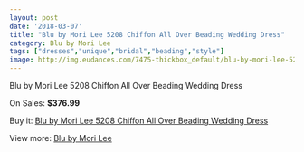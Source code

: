 ```yaml
---
layout: post
date: '2018-03-07'
title: "Blu by Mori Lee 5208 Chiffon All Over Beading Wedding Dress"
category: Blu by Mori Lee
tags: ["dresses","unique","bridal","beading","style"]
image: http://img.eudances.com/7475-thickbox_default/blu-by-mori-lee-5208-chiffon-all-over-beading-wedding-dress.jpg
---
```

Blu by Mori Lee 5208 Chiffon All Over Beading Wedding Dress

On Sales: **$376.99**
<a href="https://www.eudances.com/en/blu-by-mori-lee/2662-blu-by-mori-lee-5208-chiffon-all-over-beading-wedding-dress.html"><amp-img layout="responsive" width="600" height="600" src="//img.eudances.com/7475-thickbox_default/blu-by-mori-lee-5208-chiffon-all-over-beading-wedding-dress.jpg" alt="Blu by Mori Lee 5208 Chiffon All Over Beading Wedding Dress 0" /></a>
<a href="https://www.eudances.com/en/blu-by-mori-lee/2662-blu-by-mori-lee-5208-chiffon-all-over-beading-wedding-dress.html"><amp-img layout="responsive" width="600" height="600" src="//img.eudances.com/7480-thickbox_default/blu-by-mori-lee-5208-chiffon-all-over-beading-wedding-dress.jpg" alt="Blu by Mori Lee 5208 Chiffon All Over Beading Wedding Dress 1" /></a>
<a href="https://www.eudances.com/en/blu-by-mori-lee/2662-blu-by-mori-lee-5208-chiffon-all-over-beading-wedding-dress.html"><amp-img layout="responsive" width="600" height="600" src="//img.eudances.com/7479-thickbox_default/blu-by-mori-lee-5208-chiffon-all-over-beading-wedding-dress.jpg" alt="Blu by Mori Lee 5208 Chiffon All Over Beading Wedding Dress 2" /></a>
<a href="https://www.eudances.com/en/blu-by-mori-lee/2662-blu-by-mori-lee-5208-chiffon-all-over-beading-wedding-dress.html"><amp-img layout="responsive" width="600" height="600" src="//img.eudances.com/7478-thickbox_default/blu-by-mori-lee-5208-chiffon-all-over-beading-wedding-dress.jpg" alt="Blu by Mori Lee 5208 Chiffon All Over Beading Wedding Dress 3" /></a>
<a href="https://www.eudances.com/en/blu-by-mori-lee/2662-blu-by-mori-lee-5208-chiffon-all-over-beading-wedding-dress.html"><amp-img layout="responsive" width="600" height="600" src="//img.eudances.com/7477-thickbox_default/blu-by-mori-lee-5208-chiffon-all-over-beading-wedding-dress.jpg" alt="Blu by Mori Lee 5208 Chiffon All Over Beading Wedding Dress 4" /></a>
<a href="https://www.eudances.com/en/blu-by-mori-lee/2662-blu-by-mori-lee-5208-chiffon-all-over-beading-wedding-dress.html"><amp-img layout="responsive" width="600" height="600" src="//img.eudances.com/7476-thickbox_default/blu-by-mori-lee-5208-chiffon-all-over-beading-wedding-dress.jpg" alt="Blu by Mori Lee 5208 Chiffon All Over Beading Wedding Dress 5" /></a>

Buy it: [Blu by Mori Lee 5208 Chiffon All Over Beading Wedding Dress](https://www.eudances.com/en/blu-by-mori-lee/2662-blu-by-mori-lee-5208-chiffon-all-over-beading-wedding-dress.html "Blu by Mori Lee 5208 Chiffon All Over Beading Wedding Dress")

View more: [Blu by Mori Lee](https://www.eudances.com/en/39-blu-by-mori-lee "Blu by Mori Lee")